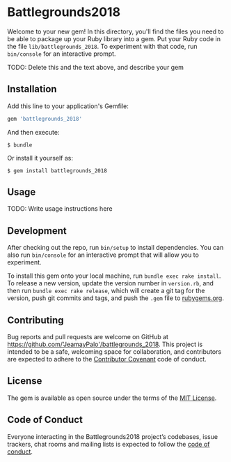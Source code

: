 # Battlegrounds2018

Welcome to your new gem! In this directory, you'll find the files you need to be able to package up your Ruby library into a gem. Put your Ruby code in the file `lib/battlegrounds_2018`. To experiment with that code, run `bin/console` for an interactive prompt.

TODO: Delete this and the text above, and describe your gem

## Installation

Add this line to your application's Gemfile:

```ruby
gem 'battlegrounds_2018'
```

And then execute:

    $ bundle

Or install it yourself as:

    $ gem install battlegrounds_2018

## Usage

TODO: Write usage instructions here

## Development

After checking out the repo, run `bin/setup` to install dependencies. You can also run `bin/console` for an interactive prompt that will allow you to experiment.

To install this gem onto your local machine, run `bundle exec rake install`. To release a new version, update the version number in `version.rb`, and then run `bundle exec rake release`, which will create a git tag for the version, push git commits and tags, and push the `.gem` file to [rubygems.org](https://rubygems.org).

## Contributing

Bug reports and pull requests are welcome on GitHub at https://github.com/'JeamayPalo'/battlegrounds_2018. This project is intended to be a safe, welcoming space for collaboration, and contributors are expected to adhere to the [Contributor Covenant](http://contributor-covenant.org) code of conduct.

## License

The gem is available as open source under the terms of the [MIT License](https://opensource.org/licenses/MIT).

## Code of Conduct

Everyone interacting in the Battlegrounds2018 project’s codebases, issue trackers, chat rooms and mailing lists is expected to follow the [code of conduct](https://github.com/'JeamayPalo'/battlegrounds_2018/blob/master/CODE_OF_CONDUCT.md).
